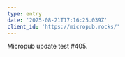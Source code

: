```yaml
---
type: entry
date: '2025-08-21T17:16:25.039Z'
client_id: 'https://micropub.rocks/'
---
```

Micropub update test #405.

